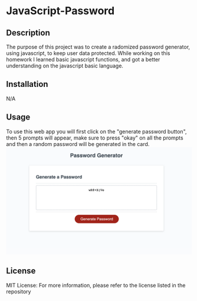# JavaScript-Password

## Description

The purpose of this project was to create a radomized password generator, using javascript, to keep user data protected. While working on this homework I learned basic javascript functions, and got a better understanding on the javascript basic language. 


## Installation

N/A

## Usage

To use this web app you will first click on the "generate password button", then 5 prompts will appear, make sure to press "okay" on all the prompts and then a random password will be generated in the card.
![alt text](./assets/images/passwordgen.png)

## License

MIT License: For more information, please refer to the license listed in the repository




